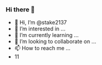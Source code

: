 ### Hi there 👋
- 👋 Hi, I’m @stake2137
- 👀 I’m interested in ...
- 🌱 I’m currently learning ...
- 💞️ I’m looking to collaborate on ...
- 📫 How to reach me ...
- 11
<!--
**Themanhdh/themanhdh** is a ✨ _special_ ✨ repository because its `README.md` (this file) appears on your GitHub profile.


